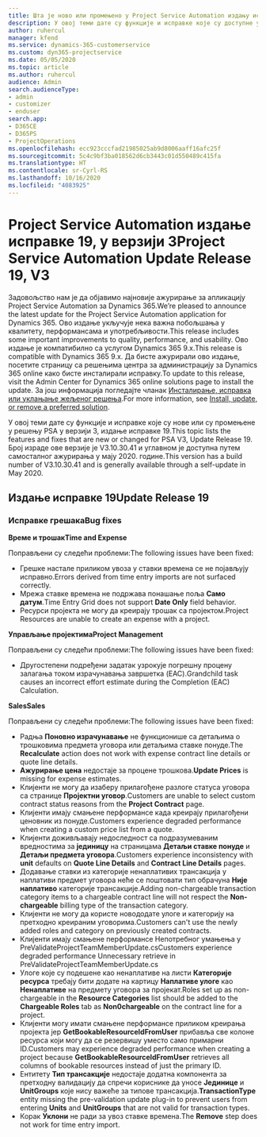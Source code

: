 ```yaml
---
title: Шта је ново или промењено у Project Service Automation издању исправке 19 у верзији 3
description: У овој теми дате су функције и исправке које су доступне у Project Service Automation издању исправке 19 у верзији 3.
author: ruhercul
manager: kfend
ms.service: dynamics-365-customerservice
ms.custom: dyn365-projectservice
ms.date: 05/05/2020
ms.topic: article
ms.author: ruhercul
audience: Admin
search.audienceType:
- admin
- customizer
- enduser
search.app:
- D365CE
- D365PS
- ProjectOperations
ms.openlocfilehash: ecc923cccfad21985025ab9d8006aaff16afc25f
ms.sourcegitcommit: 5c4c9bf3ba018562d6cb3443c01d550489c415fa
ms.translationtype: HT
ms.contentlocale: sr-Cyrl-RS
ms.lasthandoff: 10/16/2020
ms.locfileid: "4083925"
---
```

# <a name="project-service-automation-update-release-19-v3"></a><span data-ttu-id="5c73c-103">Project Service Automation издање исправке 19, у верзији 3</span><span class="sxs-lookup"><span data-stu-id="5c73c-103">Project Service Automation Update Release 19, V3</span></span>

<span data-ttu-id="5c73c-104">Задовољство нам је да објавимо најновије ажурирање за апликацију Project Service Automation за Dynamics 365.</span><span class="sxs-lookup"><span data-stu-id="5c73c-104">We’re pleased to announce the latest update for the Project Service Automation application for Dynamics 365.</span></span> <span data-ttu-id="5c73c-105">Ово издање укључује нека важна побољшања у квалитету, перформансама и употребљивости.</span><span class="sxs-lookup"><span data-stu-id="5c73c-105">This release includes some important improvements to quality, performance, and usability.</span></span> <span data-ttu-id="5c73c-106">Ово издање је компатибилно са услугом Dynamics 365 9.x.</span><span class="sxs-lookup"><span data-stu-id="5c73c-106">This release is compatible with Dynamics 365 9.x.</span></span> <span data-ttu-id="5c73c-107">Да бисте ажурирали ово издање, посетите страницу са решењима центра за администрацију за Dynamics 365 online како бисте инсталирали исправку.</span><span class="sxs-lookup"><span data-stu-id="5c73c-107">To update to this release, visit the Admin Center for Dynamics 365 online solutions page to install the update.</span></span> <span data-ttu-id="5c73c-108">За још информација погледајте чланак [Инсталирање, исправка или уклањање жељеног решења](https://docs.microsoft.com/power-platform/admin/install-remove-preferred-solution).</span><span class="sxs-lookup"><span data-stu-id="5c73c-108">For more information, see [Install, update, or remove a preferred solution](https://docs.microsoft.com/power-platform/admin/install-remove-preferred-solution).</span></span>

<span data-ttu-id="5c73c-109">У овој теми дате су функције и исправке које су нове или су промењене у решењу PSA у верзији 3, издање исправке 19.</span><span class="sxs-lookup"><span data-stu-id="5c73c-109">This topic lists the features and fixes that are new or changed for PSA V3, Update Release 19.</span></span> <span data-ttu-id="5c73c-110">Број израде ове верзије је V3.10.30.41 и углавном је доступна путем самосталног ажурирања у мају 2020. године.</span><span class="sxs-lookup"><span data-stu-id="5c73c-110">This version has a build number of V3.10.30.41 and is generally available through a self-update in May 2020.</span></span>

## <a name="update-release-19"></a><span data-ttu-id="5c73c-111">Издање исправке 19</span><span class="sxs-lookup"><span data-stu-id="5c73c-111">Update Release 19</span></span>

### <a name="bug-fixes"></a><span data-ttu-id="5c73c-112">Исправке грешака</span><span class="sxs-lookup"><span data-stu-id="5c73c-112">Bug fixes</span></span>

<span data-ttu-id="5c73c-113">**Време и трошак**</span><span class="sxs-lookup"><span data-stu-id="5c73c-113">**Time and Expense**</span></span>

<span data-ttu-id="5c73c-114">Поправљени су следећи проблеми:</span><span class="sxs-lookup"><span data-stu-id="5c73c-114">The following issues have been fixed:</span></span> 

- <span data-ttu-id="5c73c-115">Грешке настале приликом увоза у ставки времена се не појављују исправно.</span><span class="sxs-lookup"><span data-stu-id="5c73c-115">Errors derived from time entry imports are not surfaced correctly.</span></span>
- <span data-ttu-id="5c73c-116">Мрежа ставке времена не подржава понашање поља **Само датум**.</span><span class="sxs-lookup"><span data-stu-id="5c73c-116">Time Entry Grid does not support **Date Only** field behavior.</span></span>
- <span data-ttu-id="5c73c-117">Ресурси пројекта не могу да креирају трошак са пројектом.</span><span class="sxs-lookup"><span data-stu-id="5c73c-117">Project Resources are unable to create an expense with a project.</span></span>

<span data-ttu-id="5c73c-118">**Управљање пројектима**</span><span class="sxs-lookup"><span data-stu-id="5c73c-118">**Project Management**</span></span>

<span data-ttu-id="5c73c-119">Поправљени су следећи проблеми:</span><span class="sxs-lookup"><span data-stu-id="5c73c-119">The following issues have been fixed:</span></span> 

-  <span data-ttu-id="5c73c-120">Другостепени подређени задатак узрокује погрешну процену залагања током израчунавања завршетка (EAC).</span><span class="sxs-lookup"><span data-stu-id="5c73c-120">Grandchild task causes an incorrect effort estimate during the Completion (EAC) Calculation.</span></span>

<span data-ttu-id="5c73c-121">**Sales**</span><span class="sxs-lookup"><span data-stu-id="5c73c-121">**Sales**</span></span>

<span data-ttu-id="5c73c-122">Поправљени су следећи проблеми:</span><span class="sxs-lookup"><span data-stu-id="5c73c-122">The following issues have been fixed:</span></span> 

- <span data-ttu-id="5c73c-123">Радња **Поновно израчунавање** не функционише са детаљима о трошковима предмета уговора или детаљима ставке понуде.</span><span class="sxs-lookup"><span data-stu-id="5c73c-123">The **Recalculate** action does not work with expense contract line details or quote line details.</span></span>
- <span data-ttu-id="5c73c-124">**Ажурирање цена** недостаје за процене трошкова.</span><span class="sxs-lookup"><span data-stu-id="5c73c-124">**Update Prices** is missing for expense estimates.</span></span>
-  <span data-ttu-id="5c73c-125">Клијенти не могу да изаберу прилагођене разлоге статуса уговора са странице **Пројектни уговор**.</span><span class="sxs-lookup"><span data-stu-id="5c73c-125">Customers are unable to select custom contract status reasons from the **Project Contract** page.</span></span>
- <span data-ttu-id="5c73c-126">Клијенти имају смањене перформансе када креирају прилагођени ценовник из понуде.</span><span class="sxs-lookup"><span data-stu-id="5c73c-126">Customers experience degraded performance when creating a custom price list from a quote.</span></span>
- <span data-ttu-id="5c73c-127">Клијенти доживљавају недоследност са подразумеваним вредностима за **јединицу** на страницама **Детаљи ставке понуде** и **Детаљи предмета уговора**.</span><span class="sxs-lookup"><span data-stu-id="5c73c-127">Customers experience inconsistency with **unit** defaults on **Quote Line Details** and **Contract Line Details** pages.</span></span>
- <span data-ttu-id="5c73c-128">Додавање ставки из категорије ненаплативих трансакција у наплативи предмет уговора неће се поштовати тип обрачуна **Није наплативо** категорије трансакције.</span><span class="sxs-lookup"><span data-stu-id="5c73c-128">Adding non-chargeable transaction category items to a chargeable contract line will not respect the **Non-chargeable** billing type of the transaction category.</span></span>
- <span data-ttu-id="5c73c-129">Клијенти не могу да користе новододате улоге и категорију на претходно креираним уговорима.</span><span class="sxs-lookup"><span data-stu-id="5c73c-129">Customers can't use the newly added roles and category on previously created contracts.</span></span>
- <span data-ttu-id="5c73c-130">Клијенти имају смањене перформансе Непотребног умањења у PreValidateProjectTeamMemberUpdate.cs</span><span class="sxs-lookup"><span data-stu-id="5c73c-130">Customers experience degraded performance Unnecessary retrieve in PreValidateProjectTeamMemberUpdate.cs</span></span>
- <span data-ttu-id="5c73c-131">Улоге које су подешене као ненаплативе на листи **Категорије ресурса** требају бити додате на картицу **Наплативе улоге** као **Ненаплативе** на предмету уговора за пројекат.</span><span class="sxs-lookup"><span data-stu-id="5c73c-131">Roles set up as non-chargeable in the **Resource Categories** list should be added to the **Chargeable Roles** tab as **Non0chargeable** on the contract line for a project.</span></span>
- <span data-ttu-id="5c73c-132">Клијенти могу имати смањене перформансе приликом креирања пројекта јер **GetBookableResourceIdFromUser** прибавља све колоне ресурса који могу да се резервишу уместо само примарни ID.</span><span class="sxs-lookup"><span data-stu-id="5c73c-132">Customers may experience degraded performance when creating a project because **GetBookableResourceIdFromUser** retrieves all columns of bookable resources instead of just the primary ID.</span></span>
- <span data-ttu-id="5c73c-133">Ентитету **Тип трансакције** недостаје додатна компонента за претходну валидацију да спречи кориснике да уносе **Јединице** и **UnitGroups** које нису важеће за типове трансакција.</span><span class="sxs-lookup"><span data-stu-id="5c73c-133">**TransactionType** entity missing the pre-validation update plug-in to prevent users from entering **Units** and **UnitGroups** that are not valid for transaction types.</span></span>
- <span data-ttu-id="5c73c-134">Корак **Уклони** не ради за увоз ставке времена.</span><span class="sxs-lookup"><span data-stu-id="5c73c-134">The **Remove** step does not work for time entry import.</span></span>
